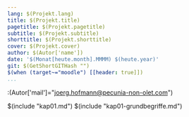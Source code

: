 ```yaml
---
lang: $(Projekt.lang)
title: $(Projekt.title) 
pagetitle: $(Projekt.pagetitle) 
subtitle: $(Projekt.subtitle)
shorttitle: $(Projekt.shorttitle) 
cover: $(Projekt.cover)
author: $(Autor['name'])
date: '$(Monat[heute.month].MMMM) $(heute.year)'
git: $(GetShortGITHash "")
$(when (target~="moodle") [[header: true]])
...
```


:(Autor['mail']="joerg.hofmann@pecunia-non-olet.com")

$(include "kap01.md")
$(include "kap01-grundbegriffe.md")
